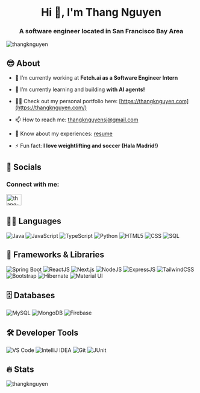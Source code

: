 <h1 align="center">Hi 👋, I'm Thang Nguyen</h1>
<h3 align="center">A software engineer located in San Francisco Bay Area</h3>

<p align="left"> <img src="https://komarev.com/ghpvc/?username=thangknguyen&label=Profile%20views&color=0e75b6&style=flat" alt="thangknguyen" /> </p>

## 😎 About

- 🔭 I’m currently working at **Fetch.ai as a Software Engineer Intern**

- 🌱 I’m currently learning and building **with AI agents!**

- 👨‍💻 Check out my personal portfolio here: [https://thangknguyen.com](https://thangknguyen.com/)

- 📫 How to reach me: thangknguyensj@gmail.com

- 📄 Know about my experiences: [resume](https://drive.google.com/file/d/1V5d4NYY4BVyr92NECBFGIHDRlQ2mdeh4/view?usp=sharing)

- ⚡ Fun fact: **I love weightlifting and soccer (Hala Madrid!)**

## 🤝 Socials
<h3 align="left">Connect with me:</h3>
<p align="left">
<a href="https://linkedin.com/in/thang-nguyen-k" target="blank"><img align="center" src="https://raw.githubusercontent.com/rahuldkjain/github-profile-readme-generator/master/src/images/icons/Social/linked-in-alt.svg" alt="thang-nguyen-k" height="30" width="40" /></a>
</p>

## 🧑‍💻 Languages
![Java](https://img.shields.io/badge/java-%23ED8B00.svg?style=for-the-badge&logo=java&logoColor=white)
![JavaScript](https://img.shields.io/badge/javascript-%23323330.svg?style=for-the-badge&logo=javascript&logoColor=%23F7DF1E)
![TypeScript](https://img.shields.io/badge/typescript-%23007ACC.svg?style=for-the-badge&logo=typescript&logoColor=white)
![Python](https://img.shields.io/badge/python-%233776AB.svg?style=for-the-badge&logo=python&logoColor=white)
![HTML5](https://img.shields.io/badge/html5-%23E34F26.svg?style=for-the-badge&logo=html5&logoColor=white)
![CSS](https://img.shields.io/badge/css-%231572B6.svg?style=for-the-badge&logo=css3&logoColor=white)
![SQL](https://img.shields.io/badge/sql-%2307405e.svg?style=for-the-badge&logo=mysql&logoColor=white)

## 🚀 Frameworks & Libraries
![Spring Boot](https://img.shields.io/badge/spring%20boot-%236DB33F.svg?style=for-the-badge&logo=springboot&logoColor=white)
![ReactJS](https://img.shields.io/badge/react-%2320232a.svg?style=for-the-badge&logo=react&logoColor=%2361DAFB)
![Next.js](https://img.shields.io/badge/next.js-000000?style=for-the-badge&logo=nextdotjs&logoColor=white)
![NodeJS](https://img.shields.io/badge/node.js-6DA55F?style=for-the-badge&logo=node.js&logoColor=white)
![ExpressJS](https://img.shields.io/badge/express.js-%23404d59.svg?style=for-the-badge&logo=express&logoColor=%2361DAFB)
![TailwindCSS](https://img.shields.io/badge/tailwindcss-%2338B2AC.svg?style=for-the-badge&logo=tailwind-css&logoColor=white)
![Bootstrap](https://img.shields.io/badge/bootstrap-%23563D7C.svg?style=for-the-badge&logo=bootstrap&logoColor=white)
![Hibernate](https://img.shields.io/badge/hibernate-59666C?style=for-the-badge&logo=hibernate&logoColor=white)
![Material UI](https://img.shields.io/badge/Material--UI-%230081CB.svg?style=for-the-badge&logo=material-ui&logoColor=white)

## 🗄️ Databases
![MySQL](https://img.shields.io/badge/mysql-%2300f.svg?style=for-the-badge&logo=mysql&logoColor=white)
![MongoDB](https://img.shields.io/badge/MongoDB-%234ea94b.svg?style=for-the-badge&logo=mongodb&logoColor=white)
![Firebase](https://img.shields.io/badge/firebase-%23039BE5.svg?style=for-the-badge&logo=firebase)

## 🛠️ Developer Tools
![VS Code](https://img.shields.io/badge/VS%20Code-007ACC?style=for-the-badge&logo=visual-studio-code&logoColor=white)
![IntelliJ IDEA](https://img.shields.io/badge/IntelliJ%20IDEA-000000.svg?style=for-the-badge&logo=intellij-idea&logoColor=white)
![Git](https://img.shields.io/badge/git-%23F05033.svg?style=for-the-badge&logo=git&logoColor=white)
![JUnit](https://img.shields.io/badge/JUnit-25A162?style=for-the-badge&logo=junit5&logoColor=white)

## 🔥 Stats
<p><img align="left" src="https://github-readme-stats.vercel.app/api/top-langs?username=thangknguyen&show_icons=true&locale=en&layout=compact" alt="thangknguyen" /></p>

